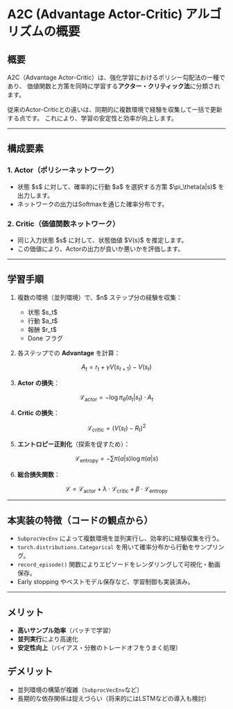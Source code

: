 # A2C (Advantage Actor-Critic) アルゴリズムの概要

## 概要

A2C（Advantage Actor-Critic）は、強化学習におけるポリシー勾配法の一種であり、
価値関数と方策を同時に学習する**アクター・クリティック法**に分類されます。

従来のActor-Criticとの違いは、同期的に複数環境で経験を収集して一括で更新する点です。
これにより、学習の安定性と効率が向上します。

---

## 構成要素

### 1. **Actor（ポリシーネットワーク）**

* 状態 \$s\$ に対して、確率的に行動 \$a\$ を選択する方策 \$\pi\_\theta(a|s)\$ を出力します。
* ネットワークの出力はSoftmaxを通じた確率分布です。

### 2. **Critic（価値関数ネットワーク）**

* 同じ入力状態 \$s\$ に対して、状態価値 \$V(s)\$ を推定します。
* この価値により、Actorの出力が良いか悪いかを評価します。

---

## 学習手順

1. 複数の環境（並列環境）で、\$n\$ ステップ分の経験を収集：

   * 状態 \$s\_t\$
   * 行動 \$a\_t\$
   * 報酬 \$r\_t\$
   * Done フラグ
2. 各ステップでの **Advantage** を計算：

$$
A_t = r_t + \gamma V(s_{t+1}) - V(s_t)
$$

3. **Actor の損失**：

$$
\mathcal{L}_{\text{actor}} = -\log \pi_\theta(a_t|s_t) \cdot A_t
$$

4. **Critic の損失**：

$$
\mathcal{L}_{\text{critic}} = (V(s_t) - R_t)^2
$$

5. **エントロピー正則化**（探索を促すため）：

$$
\mathcal{L}_{\text{entropy}} = -\sum \pi(a|s) \log \pi(a|s)
$$

6. **総合損失関数**：

$$
\mathcal{L} = \mathcal{L}_{\text{actor}} + \lambda \cdot \mathcal{L}_{\text{critic}} + \beta \cdot \mathcal{L}_{\text{entropy}}
$$

---

## 本実装の特徴（コードの観点から）

* `SubprocVecEnv` によって複数環境を並列実行し、効率的に経験収集を行う。
* `torch.distributions.Categorical` を用いて確率分布から行動をサンプリング。
* `record_episode()` 関数によりエピソードをレンダリングして可視化・動画保存。
* Early stopping やベストモデル保存など、学習制御も実装済み。

---

## メリット

* **高いサンプル効率**（バッチで学習）
* **並列実行**により高速化
* **安定性向上**（バイアス・分散のトレードオフをうまく処理）

## デメリット

* 並列環境の構築が複雑（`SubprocVecEnv`など）
* 長期的な依存関係は捉えづらい（将来的にはLSTMなどの導入も検討）
